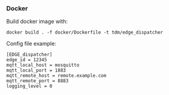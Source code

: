 ### Docker
Build docker image with:
```
docker build . -f docker/Dockerfile -t tdm/edge_dispatcher
```

Config file example:

```
[EDGE_dispatcher]
edge_id = 12345
mqtt_local_host = mosquitto
mqtt_local_port = 1883
mqtt_remote_host = remote.example.com
mqtt_remote_port = 8883
logging_level = 0
```
